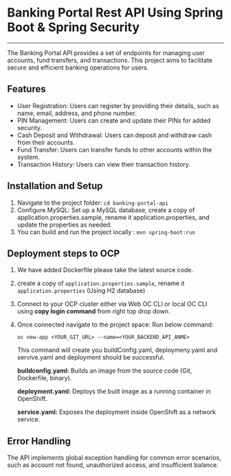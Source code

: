 # Banking Portal Rest API Using Spring Boot & Spring Security

***

The Banking Portal API provides a set of endpoints for managing user accounts, fund transfers, and transactions. This project aims to facilitate secure and efficient banking operations for users.

## Features


- User Registration: Users can register by providing their details, such as name, email, address, and phone number.
- PIN Management: Users can create and update their PINs for added security.
- Cash Deposit and Withdrawal: Users can deposit and withdraw cash from their accounts.
- Fund Transfer: Users can transfer funds to other accounts within the system.
- Transaction History: Users can view their transaction history.

## Installation and Setup

1. Navigate to the project folder: `cd banking-portal-api`
2. Configure MySQL: Set up a MySQL database, create a copy of application.properties.sample, rename it application.properties, and update the properties as needed.
3. You can build and run the project locally : `mvn spring-boot:run`

## Deployment steps to OCP

1. We have added Dockerfile please take the latest source code.
2. create a copy of `application.properties.sample`, rename it `application.properties` (Using H2 database)

3. Connect to your OCP cluster either via Web OC CLI or local OC CLI using **copy login command** from right top drop down.
  

4. Once connected navigate to the project space:
   Run below command:

   ```oc new-app <YOUR_GIT_URL> --name=<YOUR_BACKEND_API_ANME>```

   This command will create you buildConfig.yaml, deploymeny.yaml and servive.yaml and deployment should be successful.

   **buildconfig.yaml:** Builds an image from the source code (Git, Dockerfile, binary).
   
   **deployment.yaml:** Deploys the built image as a running container in OpenShift.
   
   **service.yaml:** Exposes the deployment inside OpenShift as a network service.

   
   


## Error Handling

The API implements global exception handling for common error scenarios, such as account not found, unauthorized access, and insufficient balance.

